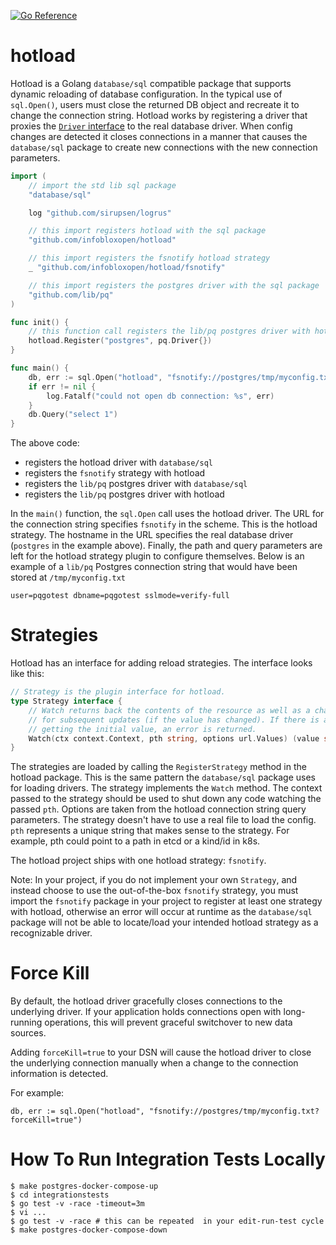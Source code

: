 [![Go Reference](https://pkg.go.dev/badge/github.com/infobloxopen/hotload.svg)](https://pkg.go.dev/github.com/infobloxopen/hotload)
# hotload
Hotload is a Golang `database/sql` compatible package that supports dynamic reloading
of database configuration. In the typical use of `sql.Open()`, users must
close the returned DB object and recreate it to change the
connection string. Hotload works by registering a driver that proxies
the [`Driver` interface](https://pkg.go.dev/database/sql/driver#Driver) 
to the real database driver. When config changes
are detected it closes connections in a manner that causes the `database/sql`
package to create new connections with the new connection parameters.

```go
import (
    // import the std lib sql package
    "database/sql"

    log "github.com/sirupsen/logrus"

    // this import registers hotload with the sql package
    "github.com/infobloxopen/hotload"

    // this import registers the fsnotify hotload strategy
    _ "github.com/infobloxopen/hotload/fsnotify"

    // this import registers the postgres driver with the sql package
    "github.com/lib/pq"
)

func init() {
    // this function call registers the lib/pq postgres driver with hotload
    hotload.Register("postgres", pq.Driver{})
}

func main() {
    db, err := sql.Open("hotload", "fsnotify://postgres/tmp/myconfig.txt")
    if err != nil {
        log.Fatalf("could not open db connection: %s", err)
    }
    db.Query("select 1")
}
```
The above code:
* registers the hotload driver with `database/sql`
* registers the `fsnotify` strategy with hotload
* registers the `lib/pq` postgres driver with `database/sql`
* registers the `lib/pq` postgres driver with hotload

In the `main()` function, the `sql.Open` call uses the hotload driver. The URL for the
connection string specifies `fsnotify` in the scheme. This is the hotload strategy. The
hostname in the URL specifies the real database driver (`postgres` in the example above). 
Finally, the path and query parameters are left for the hotload strategy plugin to configure themselves.
Below is an example of a `lib/pq` Postgres connection string that would have been stored at `/tmp/myconfig.txt`
```
user=pqgotest dbname=pqgotest sslmode=verify-full
```

# Strategies

Hotload has an interface for adding reload strategies. The interface looks like this:
```go
// Strategy is the plugin interface for hotload.
type Strategy interface {
	// Watch returns back the contents of the resource as well as a channel
	// for subsequent updates (if the value has changed). If there is an error
	// getting the initial value, an error is returned.
	Watch(ctx context.Context, pth string, options url.Values) (value string, values <-chan string, err error)
}
```

The strategies are loaded by calling the `RegisterStrategy` method in the hotload package.
This is the same pattern the `database/sql` package uses for loading drivers. The strategy
implements the `Watch` method. The context passed to the strategy should be used to shut
down any code watching the passed `pth`. Options are taken from the hotload connection
string query parameters. The strategy doesn't have to use a real file to load the config.
`pth` represents a unique string that makes sense to the strategy. For example, pth could
point to a path in etcd or a kind/id in k8s.

The hotload project ships with one hotload strategy: `fsnotify`.

Note: In your project, if you do not implement your own `Strategy`, and instead choose to use the out-of-the-box 
`fsnotify` strategy, you must import the `fsnotify` package in your project to register at least one strategy with 
hotload, otherwise an error will occur at runtime as the `database/sql` package will not be able to locate/load
your intended hotload strategy as a recognizable driver.

# Force Kill

By default, the hotload driver gracefully closes connections to the underlying driver. If your application holds connections open with long-running operations, this will prevent graceful switchover to new data sources.

Adding `forceKill=true` to your DSN will cause the hotload driver to close the underlying connection manually when a 
change to the connection information is detected.


For example:
```
db, err := sql.Open("hotload", "fsnotify://postgres/tmp/myconfig.txt?forceKill=true")
```

# How To Run Integration Tests Locally
```
$ make postgres-docker-compose-up
$ cd integrationstests
$ go test -v -race -timeout=3m
$ vi ...
$ go test -v -race # this can be repeated  in your edit-run-test cycle
$ make postgres-docker-compose-down
```
